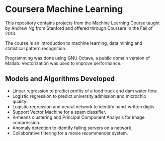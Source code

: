# Coursera Machine Learning

This repository contains projects from the Machine Learning Course taught by Andrew Ng from Stanford and offered through Coursera in the Fall of 2013.

The course is an introduction to machine learning, data mining and statistical pattern recognition.

Programming was done using GNU Octave, a public domain version of Matlab.  Vectorization was used to improve performance.

## Models and Algorithms Developed
* Linear regression to predict profits of a food truck and dam water flow.
* Logistic regression to predict university admission and microchip quality.
* Logistic regression and neural network to identify hand-written digits.
* Support Vector Machine for a spam classifier.
* K-means clustering and Principal Component Analysis for image compression. 
* Anomaly detection to identify failing servers on a network.
* Collaborative filtering for a movie recommender system.
